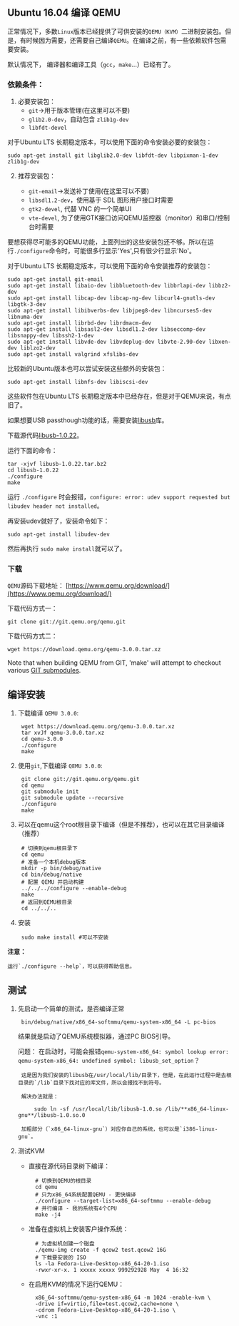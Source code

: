 

## Ubuntu 16.04 编译 QEMU

正常情况下，多数`Linux`版本已经提供了可供安装的`QEMU（KVM）`二进制安装包。但是，有时候因为需要，还需要自己编译`QEMU`。在编译之前，有一些依赖软件包需要安装。

默认情况下， 编译器和编译工具（`gcc`，`make`...）已经有了。

### 依赖条件：

1. 必要安装包：
    * `git`->用于版本管理(在这里可以不要)
    * `glib2.0-dev`，自动包含 `zlib1g-dev`
    * `libfdt-devel`

对于Ubuntu LTS 长期稳定版本，可以使用下面的命令安装必要的安装包：

    sudo apt-get install git libglib2.0-dev libfdt-dev libpixman-1-dev zlib1g-dev

2. 推荐安装包：

    * `git-email`->发送补丁使用(在这里可以不要)
    * `libsdl1.2-dev`，使用基于 SDL 图形用户接口时需要
    * `gtk2-devel`, 代替 VNC 的一个简单UI
    * `vte-devel`, 为了使用GTK接口访问QEMU监控器（monitor）和串口/控制台时需要

要想获得尽可能多的QEMU功能，上面列出的这些安装包还不够。所以在运行`./configure`命令时，可能很多行显示'Yes',只有很少行显示'No'。

对于Ubuntu LTS 长期稳定版本，可以使用下面的命令安装推荐的安装包：

    sudo apt-get install git-email
    sudo apt-get install libaio-dev libbluetooth-dev libbrlapi-dev libbz2-dev
    sudo apt-get install libcap-dev libcap-ng-dev libcurl4-gnutls-dev libgtk-3-dev
    sudo apt-get install libibverbs-dev libjpeg8-dev libncurses5-dev libnuma-dev
    sudo apt-get install librbd-dev librdmacm-dev
    sudo apt-get install libsasl2-dev libsdl1.2-dev libseccomp-dev libsnappy-dev libssh2-1-dev
    sudo apt-get install libvde-dev libvdeplug-dev libvte-2.90-dev libxen-dev liblzo2-dev
    sudo apt-get install valgrind xfslibs-dev

比较新的Ubuntu版本也可以尝试安装这些额外的安装包：

    sudo apt-get install libnfs-dev libiscsi-dev

这些软件包在Ubuntu LTS 长期稳定版本中已经存在，但是对于QEMU来说，有点旧了。

如果想要USB passthough功能的话，需要安装[libusb](https://libusb.info/)库。

下载源代码[libusb-1.0.22](https://github.com/libusb/libusb/releases/download/v1.0.22/libusb-1.0.22.tar.bz2)。

运行下面的命令：

    tar -xjvf libusb-1.0.22.tar.bz2
    cd libusb-1.0.22
    ./configure
    make

运行 `./configure` 时会报错，`configure: error: udev support requested but libudev header not installed`。

再安装udev就好了，安装命令如下：

    sudo apt-get install libudev-dev

然后再执行 `sudo make install`就可以了。

### 下载

`QEMU`源码下载地址： [https://www.qemu.org/download/](https://www.qemu.org/download/)

下载代码方式一：

    git clone git://git.qemu.org/qemu.git

下载代码方式二：

    wget https://download.qemu.org/qemu-3.0.0.tar.xz

Note that when building QEMU from GIT, 'make' will attempt to checkout various [GIT submodules](https://wiki.qemu.org/Documentation/GitSubmodules).

## 编译安装

1. 下载编译 `QEMU 3.0.0`:

        wget https://download.qemu.org/qemu-3.0.0.tar.xz
        tar xvJf qemu-3.0.0.tar.xz
        cd qemu-3.0.0
        ./configure
        make

2. 使用`git`,下载编译 `QEMU 3.0.0`:

        git clone git://git.qemu.org/qemu.git
        cd qemu
        git submodule init
        git submodule update --recursive
        ./configure
        make

3. 可以在qemu这个root根目录下编译（但是不推荐），也可以在其它目录编译（推荐）

        # 切换到qemu根目录下
        cd qemu
        # 准备一个本机debug版本
        mkdir -p bin/debug/native
        cd bin/debug/native
        # 配置 QEMU 并启动构建
        ../../../configure --enable-debug
        make
        # 返回到QEMU根目录
        cd ../../..

4. 安装

        sudo make install #可以不安装

**注意：**

    运行`./configure --help`，可以获得帮助信息。

## 测试

1. 先启动一个简单的测试，是否编译正常

        bin/debug/native/x86_64-softmmu/qemu-system-x86_64 -L pc-bios

    结果就是启动了QEMU系统模拟器，通过PC BIOS引导。

    问题： 在启动时，可能会报错`qemu-system-x86_64: symbol lookup error: qemu-system-x86_64: undefined symbol: libusb_set_option`？

        这是因为我们安装的libusb在/usr/local/lib/目录下，但是，在此运行过程中是去根目录的`/lib`目录下找对应的库文件，所以会报找不到符号。

        解决办法就是：

            sudo ln -sf /usr/local/lib/libusb-1.0.so /lib/**x86_64-linux-gnu**/libusb-1.0.so.0

        加粗部分（`x86_64-linux-gnu`）对应你自己的系统，也可以是`i386-linux-gnu`。

2. 测试KVM

    * 直接在源代码目录树下编译：

            # 切换到QEMU的根目录
            cd qemu
            # 只为x86_64系统配置QEMU - 更快编译
            ./configure --target-list=x86_64-softmmu --enable-debug
            # 并行编译 - 我的系统有4个CPU
            make -j4

    * 准备在虚拟机上安装客户操作系统：

            # 为虚拟机创建一个磁盘
            ./qemu-img create -f qcow2 test.qcow2 16G
            # 下载要安装的 ISO
            ls -la Fedora-Live-Desktop-x86_64-20-1.iso
            -rwxr-xr-x. 1 xxxxx xxxxx 999292928 May  4 16:32

    * 在启用KVM的情况下运行QEMU：

            x86_64-softmmu/qemu-system-x86_64 -m 1024 -enable-kvm \
            -drive if=virtio,file=test.qcow2,cache=none \
            -cdrom Fedora-Live-Desktop-x86_64-20-1.iso \
            -vnc :1
